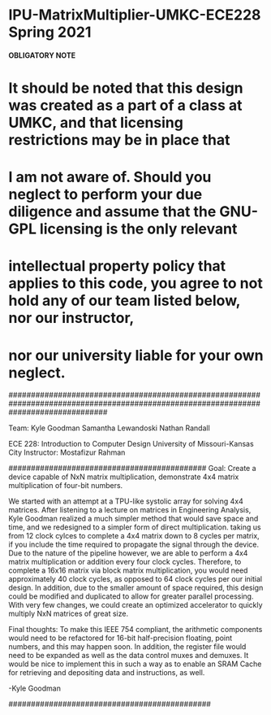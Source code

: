 # IPU-MatrixMultiplier-UMKC-ECE228 Spring 2021
#### OBLIGATORY NOTE #################################################################################################################
# It should be noted that this design was created as a part of a class at UMKC, and that licensing restrictions may be in place that #
# I am not aware of. Should you neglect to perform your due diligence and assume that the GNU-GPL licensing is the only relevant     #
# intellectual property policy that applies to this code, you agree to not hold any of our team listed below, nor our instructor,    #
# nor our university liable for your own neglect.                                                                                    #
######################################################################################################################################

Team:
Kyle Goodman
Samantha Lewandoski
Nathan Randall

ECE 228: Introduction to Computer Design
University of Missouri-Kansas City
Instructor: Mostafizur Rahman

############################################
Goal: Create a device capable of NxN matrix multiplication, demonstrate 4x4 matrix multiplication of four-bit numbers.

We started with an attempt at a TPU-like systolic array for solving 4x4 matrices. After listening to a lecture on matrices in
Engineering Analysis, Kyle Goodman realized a much simpler method that would save space and time, and we redesigned to a
simpler form of direct multiplication. taking us from 12 clock cylces to complete a 4x4 matrix down to 8 cycles per matrix,
if you include the time required to propagate the signal through the device. Due to the nature of the pipeline however, we
are able to perform a 4x4 matrix multiplication or addition every four clock cycles. Therefore, to complete a 16x16 matrix via
block matrix multiplication, you would need approximately 40 clock cycles, as opposed to 64 clock cycles per our initial 
design. In addition, due to the smaller amount of space required, this design could be modified and duplicated to allow for
greater parallel processing. With very few changes, we could create an optimized accelerator to quickly multiply NxN matrices 
of great size.

Final thoughts:
To make this IEEE 754 compliant, the arithmetic components would need to be refactored for 16-bit half-precision floating,
point numbers, and this may happen soon. In addition, the register file would need to be expanded as well as the data control 
muxes and demuxes. It would be nice to implement this in such a way as to enable an SRAM Cache for retrieving and depositing data
and instructions, as well. 

-Kyle Goodman

#############################################



